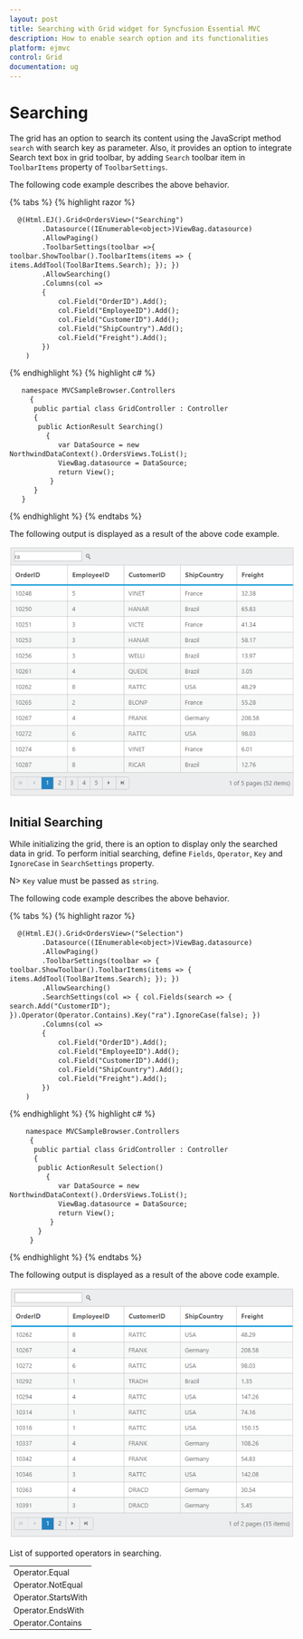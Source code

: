 ```yaml
---
layout: post
title: Searching with Grid widget for Syncfusion Essential MVC
description: How to enable search option and its functionalities
platform: ejmvc
control: Grid
documentation: ug
--- 
```

# Searching

The grid has an option to search its content using the JavaScript method `search` with search key as parameter. Also, it provides an option to integrate Search text box in grid toolbar, by adding `Search` toolbar item in `ToolbarItems` property of `ToolbarSettings`.

The following code example describes the above behavior.

{% tabs %} 
{% highlight razor %}

	  @(Html.EJ().Grid<OrdersView>("Searching")
            .Datasource((IEnumerable<object>)ViewBag.datasource)
            .AllowPaging()
            .ToolbarSettings(toolbar =>{ toolbar.ShowToolbar().ToolbarItems(items => { items.AddTool(ToolBarItems.Search); }); })
            .AllowSearching()           
            .Columns(col =>
            {
                col.Field("OrderID").Add();
                col.Field("EmployeeID").Add();   
			    col.Field("CustomerID").Add();
		        col.Field("ShipCountry").Add(); 
                col.Field("Freight").Add();    
            })
        )
{% endhighlight  %}
{% highlight c# %}
		
	   namespace MVCSampleBrowser.Controllers
     	 {
          public partial class GridController : Controller
          {
           public ActionResult Searching()
             {
                var DataSource = new NorthwindDataContext().OrdersViews.ToList();
                ViewBag.datasource = DataSource;
                return View();
              }
          }
       }
{% endhighlight  %}
{% endtabs %}

The following output is displayed as a result of the above code example.

![](Searching_images/searching_img1.png)


## Initial Searching

While initializing the grid, there is an option to display only the searched data in grid. To perform initial searching, define `Fields`, `Operator`, `Key` and `IgnoreCase` in `SearchSettings` property.

 N> `Key` value must be passed as `string`.

The following code example describes the above behavior.

{% tabs %} 
{% highlight razor %}

	  @(Html.EJ().Grid<OrdersView>("Selection")
            .Datasource((IEnumerable<object>)ViewBag.datasource)
            .AllowPaging()
            .ToolbarSettings(toolbar => { toolbar.ShowToolbar().ToolbarItems(items => { items.AddTool(ToolBarItems.Search); }); })
            .AllowSearching()  
			.SearchSettings(col => { col.Fields(search => { search.Add("CustomerID"); }).Operator(Operator.Contains).Key("ra").IgnoreCase(false); })         
            .Columns(col =>
            {
                col.Field("OrderID").Add();
                col.Field("EmployeeID").Add();   
			    col.Field("CustomerID").Add();
		        col.Field("ShipCountry").Add(); 
                col.Field("Freight").Add();    
            })
        )
{% endhighlight  %}
{% highlight c# %}
		
        namespace MVCSampleBrowser.Controllers
     	 {
          public partial class GridController : Controller
          {
           public ActionResult Selection()
             {
                var DataSource = new NorthwindDataContext().OrdersViews.ToList();
                ViewBag.datasource = DataSource;
                return View();
              }
           }
         }
{% endhighlight  %}
{% endtabs %}

The following output is displayed as a result of the above code example.

![](Searching_images/searching_img2.png)


List of supported operators in searching.

<table>
 <tr>
<td>
Operator.Equal</td></tr>
<tr>
<td>
Operator.NotEqual</td></tr>
<tr>
<td>
Operator.StartsWith</td></tr>
<tr>
<td>
Operator.EndsWith</td></tr>
<tr>
<td>
Operator.Contains</td></tr>
</table>
